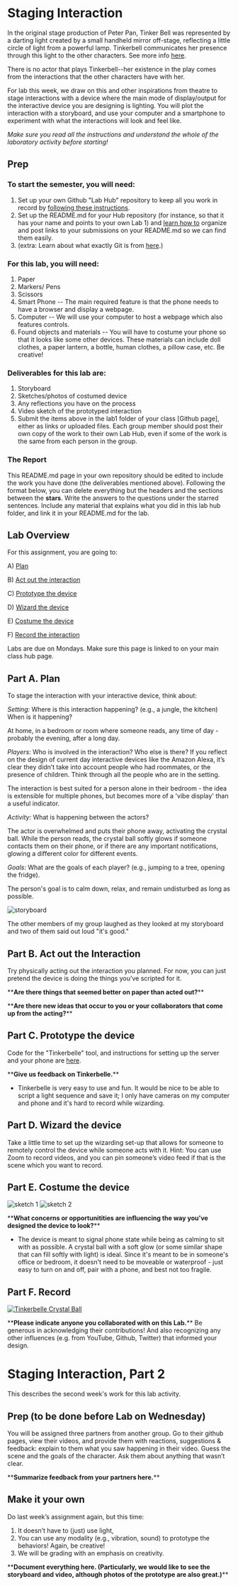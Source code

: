 

# Staging Interaction

In the original stage production of Peter Pan, Tinker Bell was represented by a darting light created by a small handheld mirror off-stage, reflecting a little circle of light from a powerful lamp. Tinkerbell communicates her presence through this light to the other characters. See more info [here](https://en.wikipedia.org/wiki/Tinker_Bell). 

There is no actor that plays Tinkerbell--her existence in the play comes from the interactions that the other characters have with her.

For lab this week, we draw on this and other inspirations from theatre to stage interactions with a device where the main mode of display/output for the interactive device you are designing is lighting. You will plot the interaction with a storyboard, and use your computer and a smartphone to experiment with what the interactions will look and feel like. 

_Make sure you read all the instructions and understand the whole of the laboratory activity before starting!_



## Prep

### To start the semester, you will need:
1. Set up your own Github "Lab Hub" repository to keep all you work in record by [following these instructions](https://github.com/FAR-Lab/Developing-and-Designing-Interactive-Devices/blob/2021Fall/readings/Submitting%20Labs.md).
2. Set up the README.md for your Hub repository (for instance, so that it has your name and points to your own Lab 1) and [learn how to](https://guides.github.com/features/mastering-markdown/) organize and post links to your submissions on your README.md so we can find them easily.
3. (extra: Learn about what exactly Git is from [here](https://git-scm.com/book/en/v2/Getting-Started-What-is-Git%3F).)

### For this lab, you will need:
1. Paper
2. Markers/ Pens
3. Scissors
4. Smart Phone -- The main required feature is that the phone needs to have a browser and display a webpage.
5. Computer -- We will use your computer to host a webpage which also features controls.
6. Found objects and materials -- You will have to costume your phone so that it looks like some other devices. These materials can include doll clothes, a paper lantern, a bottle, human clothes, a pillow case, etc. Be creative!

### Deliverables for this lab are: 
1. Storyboard
1. Sketches/photos of costumed device
1. Any reflections you have on the process
1. Video sketch of the prototyped interaction
1. Submit the items above in the lab1 folder of your class [Github page], either as links or uploaded files. Each group member should post their own copy of the work to their own Lab Hub, even if some of the work is the same from each person in the group.

### The Report
This README.md page in your own repository should be edited to include the work you have done (the deliverables mentioned above). Following the format below, you can delete everything but the headers and the sections between the **stars**. Write the answers to the questions under the starred sentences. Include any material that explains what you did in this lab hub folder, and link it in your README.md for the lab.

## Lab Overview
For this assignment, you are going to:

A) [Plan](#part-a-plan) 

B) [Act out the interaction](#part-b-act-out-the-interaction) 

C) [Prototype the device](#part-c-prototype-the-device)

D) [Wizard the device](#part-d-wizard-the-device) 

E) [Costume the device](#part-e-costume-the-device)

F) [Record the interaction](#part-f-record)

Labs are due on Mondays. Make sure this page is linked to on your main class hub page.

## Part A. Plan 

To stage the interaction with your interactive device, think about:

_Setting:_ Where is this interaction happening? (e.g., a jungle, the kitchen) When is it happening?

At home, in a bedroom or room where someone reads, any time of day - probably the evening, after a long day.

_Players:_ Who is involved in the interaction? Who else is there? If you reflect on the design of current day interactive devices like the Amazon Alexa, it’s clear they didn’t take into account people who had roommates, or the presence of children. Think through all the people who are in the setting.

The interaction is best suited for a person alone in their bedroom - the idea is extensible for multiple phones, but becomes more of a 'vibe display' than a useful indicator.

_Activity:_ What is happening between the actors?

The actor is overwhelmed and puts their phone away, activating the crystal ball. While the person reads, the crystal ball softly glows if someone contacts them on their phone, or if there are any important notifications, glowing a different color for different events.

_Goals:_ What are the goals of each player? (e.g., jumping to a tree, opening the fridge). 

The person's goal is to calm down, relax, and remain undisturbed as long as possible. 

![storyboard](https://github.com/nicholasburka/Interactive-Lab-Hub/blob/Fall2021/Lab%201/tinkerbelle_devices_storyboard.jpeg)

The other members of my group laughed as they looked at my storyboard and two of them said out loud "it's good."


## Part B. Act out the Interaction

Try physically acting out the interaction you planned. For now, you can just pretend the device is doing the things you’ve scripted for it. 

\*\***Are there things that seemed better on paper than acted out?**\*\*

\*\***Are there new ideas that occur to you or your collaborators that come up from the acting?**\*\*


## Part C. Prototype the device

Code for the "Tinkerbelle" tool, and instructions for setting up the server and your phone are [here](https://github.com/FAR-Lab/tinkerbelle).

\*\***Give us feedback on Tinkerbelle.**\*\*
- Tinkerbelle is very easy to use and fun. It would be nice to be able to script a light sequence and save it; I only have cameras on my computer and phone and it's hard to record while wizarding.

## Part D. Wizard the device
Take a little time to set up the wizarding set-up that allows for someone to remotely control the device while someone acts with it. Hint: You can use Zoom to record videos, and you can pin someone’s video feed if that is the scene which you want to record. 


## Part E. Costume the device

![sketch 1](https://raw.githubusercontent.com/nicholasburka/Interactive-Lab-Hub/Fall2021/Lab%201/IMG_0944.jpg)
![sketch 2](https://raw.githubusercontent.com/nicholasburka/Interactive-Lab-Hub/Fall2021/Lab%201/IMG_0945.jpg)

\*\***What concerns or opportunitities are influencing the way you've designed the device to look?**\*\*
- The device is meant to signal phone state while being as calming to sit with as possible. A crystal ball with a soft glow (or some similar shape that can fill softly with light) is ideal. Since it's meant to be in someone's office or bedroom, it doesn't need to be moveable or waterproof - just easy to turn on and off, pair with a phone, and best not too fragile.

## Part F. Record

[![Tinkerbelle Crystal Ball](https://i9.ytimg.com/vi/v2pwkkS07nY/mq1.jpg?sqp=CMzX5YkG&rs=AOn4CLDXuDuf0dQ_whhevVLfk57gGf3JhQ)](https://youtu.be/v2pwkkS07nY)

\*\***Please indicate anyone you collaborated with on this Lab.**\*\*
Be generous in acknowledging their contributions! And also recognizing any other influences (e.g. from YouTube, Github, Twitter) that informed your design. 


# Staging Interaction, Part 2 

This describes the second week's work for this lab activity.


## Prep (to be done before Lab on Wednesday)

You will be assigned three partners from another group. Go to their github pages, view their videos, and provide them with reactions, suggestions & feedback: explain to them what you saw happening in their video. Guess the scene and the goals of the character. Ask them about anything that wasn’t clear. 

\*\***Summarize feedback from your partners here.**\*\*

## Make it your own

Do last week’s assignment again, but this time: 
1) It doesn’t have to (just) use light, 
2) You can use any modality (e.g., vibration, sound) to prototype the behaviors! Again, be creative!
3) We will be grading with an emphasis on creativity. 

\*\***Document everything here. (Particularly, we would like to see the storyboard and video, although photos of the prototype are also great.)**\*\*
